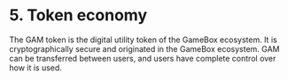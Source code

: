 # 5. Token economy

The GAM token is the digital utility token of the GameBox ecosystem. It is cryptographically secure and originated in the GameBox ecosystem. GAM can be transferred between users, and users have complete control over how it is used.